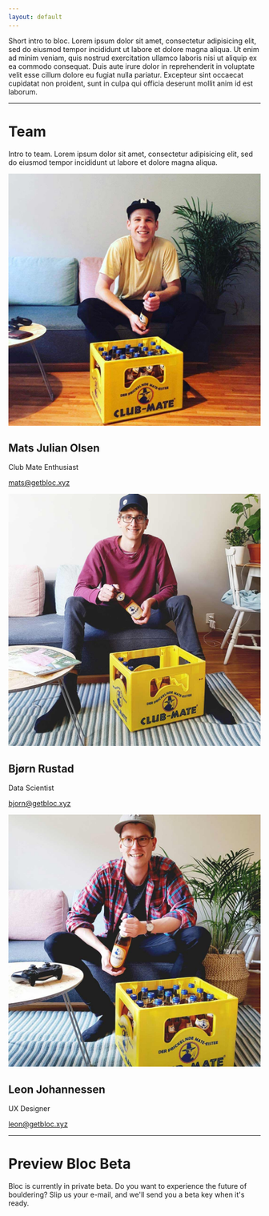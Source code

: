 ```yaml
---
layout: default
---
```


Short intro to bloc. Lorem ipsum dolor sit amet, consectetur adipisicing elit, sed do eiusmod tempor incididunt ut labore et dolore magna aliqua. Ut enim ad minim veniam, quis nostrud exercitation ullamco laboris nisi ut aliquip ex ea commodo consequat. Duis aute irure dolor in reprehenderit in voluptate velit esse cillum dolore eu fugiat nulla pariatur. Excepteur sint occaecat cupidatat non proident, sunt in culpa qui officia deserunt mollit anim id est laborum.

* * *

# Team
Intro to team. Lorem ipsum dolor sit amet, consectetur adipisicing elit, sed do eiusmod tempor incididunt ut labore et dolore magna aliqua.

<div class="team">
  <div class="team-member">
    <img class="portrait" src="/assets/img/mats_portrait.jpg" alt="Portrait of Mats Julian Olsen"/>
    <h2>Mats Julian Olsen</h2>
    <p class="role">Club Mate Enthusiast</p>
    <p class="mail"><a href="mailto:mats@getbloc.xyz">mats@getbloc.xyz</a></p>
  </div>

  <div class="team-member">
    <img class="portrait" src="/assets/img/bjorn_portrait.jpg" alt="Portrait of Bjorn Rustad"/>
    <h2>Bjørn Rustad</h2>
    <p class="role">Data Scientist</p>
    <p class="mail"><a href="mailto:mats@getbloc.xyz">bjorn@getbloc.xyz</a></p>
  </div>

  <div class="team-member">
    <img class="portrait" src="/assets/img/leon_portrait.jpg" alt="Portrait of Leon Johannessen"/>
    <h2>Leon Johannessen</h2>
    <p class="role">UX Designer</p>
    <p class="mail"><a href="mailto:mats@getbloc.xyz">leon@getbloc.xyz</a></p>
  </div>
</div>

* * *

# Preview Bloc Beta
Bloc is currently in private beta. Do you want to experience the future of bouldering? Slip us your e-mail, and we'll send you a beta key when it's ready.
